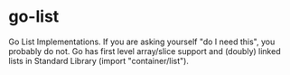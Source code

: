 # go-list

Go List Implementations.
If you are asking yourself "do I need this", you probably do not.
Go has first level array/slice support and (doubly) linked lists in Standard Library (import "container/list").
